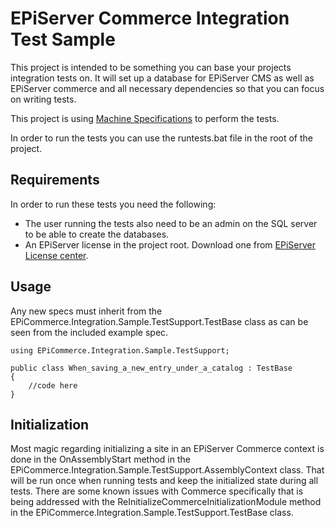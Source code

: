 # EPiServer Commerce Integration Test Sample

This project is intended to be something you can base your projects integration tests on. It will set up a database for EPiServer CMS as well as EPiServer commerce and all necessary dependencies so that you can focus on writing tests.

This project is using [Machine Specifications](https://github.com/machine/machine.specifications) to perform the tests.

In order to run the tests you can use the runtests.bat file in the root of the project.

## Requirements
In order to run these tests you need the following:

 * The user running the tests also need to be an admin on the SQL server to be able to create the databases.
 * An EPiServer license in the project root. Download one from [EPiServer License center](https://license.episerver.com/).

## Usage
Any new specs must inherit from the EPiCommerce.Integration.Sample.TestSupport.TestBase class as can be seen from the included example spec.

```
using EPiCommerce.Integration.Sample.TestSupport;

public class When_saving_a_new_entry_under_a_catalog : TestBase
{
    //code here
}
```

## Initialization
Most magic regarding initializing a site in an EPiServer Commerce context is done in the OnAssemblyStart method in the EPiCommerce.Integration.Sample.TestSupport.AssemblyContext class. That will be run once when running tests and keep the initialized state during all tests. There are some known issues with Commerce specifically that is being addressed with the ReInitializeCommerceInitializationModule method in the EPiCommerce.Integration.Sample.TestSupport.TestBase class.

